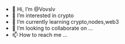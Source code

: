 - 👋 Hi, I’m @Vovslv
- 👀 I’m interested in crypto
- 🌱 I’m currently learning crypto,nodes,web3
- 💞️ I’m looking to collaborate on ...
- 📫 How to reach me ...

<!---
Vovslv/Vovslv is a ✨ special ✨ repository because its `README.md` (this file) appears on your GitHub profile.
You can click the Preview link to take a look at your changes.
--->
